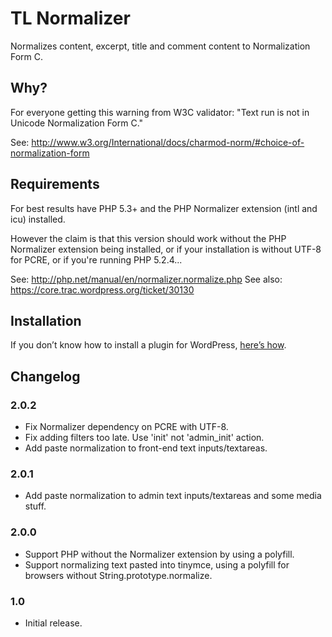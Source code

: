 # TL Normalizer

Normalizes content, excerpt, title and comment content to Normalization Form C.

## Why?

For everyone getting this warning from W3C validator: "Text run is not in Unicode Normalization Form C."

See: http://www.w3.org/International/docs/charmod-norm/#choice-of-normalization-form

## Requirements

For best results have PHP 5.3+ and the PHP Normalizer extension (intl and icu) installed.

However the claim is that this version should work without the PHP Normalizer extension being installed, or if your installation
is without UTF-8 for PCRE, or if you're running PHP 5.2.4...

See: http://php.net/manual/en/normalizer.normalize.php
See also: https://core.trac.wordpress.org/ticket/30130

## Installation

If you don’t know how to install a plugin for WordPress, [here’s how](http://codex.wordpress.org/Managing_Plugins#Installing_Plugins).

## Changelog

### 2.0.2
* Fix Normalizer dependency on PCRE with UTF-8.
* Fix adding filters too late. Use 'init' not 'admin_init' action.
* Add paste normalization to front-end text inputs/textareas.

### 2.0.1
* Add paste normalization to admin text inputs/textareas and some media stuff.

### 2.0.0
* Support PHP without the Normalizer extension by using a polyfill.
* Support normalizing text pasted into tinymce, using a polyfill for browsers without String.prototype.normalize.

### 1.0

* Initial release.

